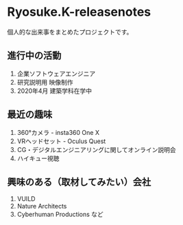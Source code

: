 # Ryosuke.K-releasenotes
個人的な出来事をまとめたプロジェクトです。

## 進行中の活動
1. 企業ソフトウェアエンジニア
2. 研究説明用 映像制作
3. 2020年4月 建築学科在学中

## 最近の趣味
1. 360°カメラ - insta360 One X
2. VRヘッドセット - Oculus Quest
3. CG・デジタルエンジニアリングに関してオンライン説明会
4. ハイキュー視聴

## 興味のある（取材してみたい）会社
1. VUILD
2. Nature Architects
3. Cyberhuman Productions
など
